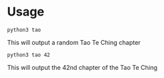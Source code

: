 Usage
=====

```
python3 tao
```

This will output a random Tao Te Ching chapter


```
python3 tao 42
```

This will output the 42nd chapter of the Tao Te Ching

